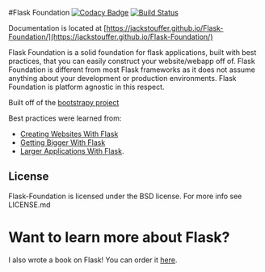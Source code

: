 #Flask Foundation
[![Codacy Badge](https://api.codacy.com/project/badge/Grade/f516c019d577465588f78a0ac94cae97)](https://www.codacy.com/app/abk/granite?utm_source=github.com&utm_medium=referral&utm_content=abkfenris/granite&utm_campaign=badger)
[![Build Status](https://travis-ci.org/JackStouffer/Flask-Foundation.png)](https://travis-ci.org/JackStouffer/Flask-Foundation)

Documentation is located at [https://jackstouffer.github.io/Flask-Foundation/](https://jackstouffer.github.io/Flask-Foundation/)

Flask Foundation is a solid foundation for flask applications, built with best practices, that you can easily construct your website/webapp off of. Flask Foundation is different from most Flask frameworks as it does not assume anything about your development or production environments. Flask Foundation is platform agnostic in this respect.

Built off of the [bootstrapy project](https://github.com/kirang89/bootstrapy)

Best practices were learned from:
* [Creating Websites With Flask](http://maximebf.com/blog/2012/10/building-websites-in-python-with-flask/)
* [Getting Bigger With Flask](http://maximebf.com/blog/2012/11/getting-bigger-with-flask/)
* [Larger Applications With Flask](http://flask.pocoo.org/docs/patterns/packages/).

## License

Flask-Foundation is licensed under the BSD license. For more info see LICENSE.md

# Want to learn more about Flask?

I also wrote a book on Flask! You can order it [here](https://www.packtpub.com/web-development/mastering-flask).
